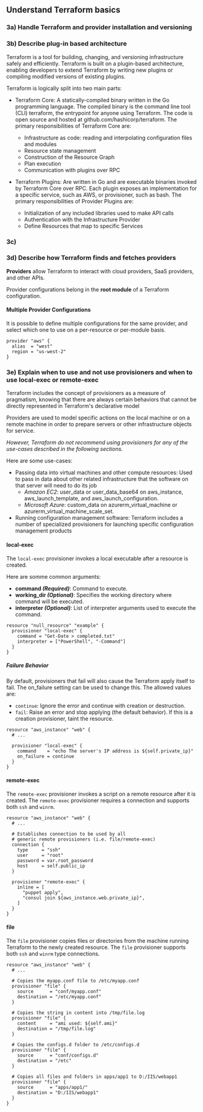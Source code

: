 ## Understand Terraform basics

### 3a) Handle Terraform and provider installation and versioning

### 3b) Describe plug-in based architecture

Terraform is a tool for building, changing, and versioning infrastructure safely and efficiently.
Terraform is built on a plugin-based architecture, enabling developers to extend Terraform by writing new plugins or compiling modified versions of existing plugins.

Terraform is logically split into two main parts:

- Terraform Core: A statically-compiled binary written in the Go programming language. The compiled binary is the command line tool (CLI) terraform, the entrypoint for anyone using Terraform. The code is open source and hosted at github.com/hashicorp/terraform.
The primary responsibilities of Terraform Core are:
  - Infrastructure as code: reading and interpolating configuration files and modules
  - Resource state management
  - Construction of the Resource Graph
  - Plan execution
  - Communication with plugins over RPC

- Terraform Plugins: Are written in Go and are executable binaries invoked by Terraform Core over RPC. Each plugin exposes an implementation for a specific service, such as AWS, or provisioner, such as bash.
The primary responsibilities of Provider Plugins are:
  - Initialization of any included libraries used to make API calls
  - Authentication with the Infrastructure Provider
  - Define Resources that map to specific Services

### 3c)

### 3d) Describe how Terraform finds and fetches providers

**Providers** allow Terraform to interact with cloud providers, SaaS providers, and other APIs.

Provider configurations belong in the **root module** of a Terraform configuration.

#### Multiple Provider Configurations

It is possible to define multiple configurations for the same provider, and select which one to use on a per-resource or per-module basis.

````hcl
provider "aws" {
  alias  = "west"
  region = "us-west-2"
}
````

### 3e) Explain when to use and not use provisioners and when to use local-exec or remote-exec

Terraform includes the concept of provisioners as a measure of pragmatism, knowing that there are always certain behaviors that cannot be directly represented in Terraform's declarative model

Providers are used to model specific actions on the local machine or on a remote machine in order to prepare servers or other infrastructure objects for service.

*However, Terraform do not recommend using provisioners for any of the use-cases described in the following sections.*

Here are some use-cases:

- Passing data into virtual machines and other compute resources: Used to pass in data about other related infrastructure that the software on that server will need to do its job
  - *Amazon EC2*: user_data or user_data_base64 on aws_instance, aws_launch_template, and aws_launch_configuration.
  - *Microsoft Azure*: custom_data on azurerm_virtual_machine or azurerm_virtual_machine_scale_set.
- Running configuration management software: Terraform includes a number of specialized provisioners for launching specific configuration management products

#### local-exec

The ``local-exec`` provisioner invokes a local executable after a resource is created.

Here are somme common arguments:

- **command *(Required)***: Command to execute.
- **working_dir *(Optional)***: Specifies the working directory where command will be executed.
- **interpreter *(Optional)***: List of interpreter arguments used to execute the command.

````hcl
resource "null_resource" "example" {
  provisioner "local-exec" {
    command = "Get-Date > completed.txt"
    interpreter = ["PowerShell", "-Command"]
  }
}
````

##### Failure Behavior

By default, provisioners that fail will also cause the Terraform apply itself to fail. The on_failure setting can be used to change this. The allowed values are:

- ``continue``: Ignore the error and continue with creation or destruction.
- ``fail``: Raise an error and stop applying (the default behavior). If this is a creation provisioner, taint the resource.

````hcl
resource "aws_instance" "web" {
  # ...

  provisioner "local-exec" {
    command    = "echo The server's IP address is ${self.private_ip}"
    on_failure = continue
  }
}
````

#### remote-exec

The ``remote-exec`` provisioner invokes a script on a remote resource after it is created.
The ``remote-exec`` provisioner requires a connection and supports both ``ssh`` and ``winrm``.

````hcl
resource "aws_instance" "web" {
  # ...

  # Establishes connection to be used by all
  # generic remote provisioners (i.e. file/remote-exec)
  connection {
    type     = "ssh"
    user     = "root"
    password = var.root_password
    host     = self.public_ip
  }

  provisioner "remote-exec" {
    inline = [
      "puppet apply",
      "consul join ${aws_instance.web.private_ip}",
    ]
  }
}
````

#### file

The ``file`` provisioner copies files or directories from the machine running Terraform to the newly created resource.
The ``file`` provisioner supports both ``ssh`` and ``winrm`` type connections.

````hcl
resource "aws_instance" "web" {
  # ...

  # Copies the myapp.conf file to /etc/myapp.conf
  provisioner "file" {
    source      = "conf/myapp.conf"
    destination = "/etc/myapp.conf"
  }

  # Copies the string in content into /tmp/file.log
  provisioner "file" {
    content     = "ami used: ${self.ami}"
    destination = "/tmp/file.log"
  }

  # Copies the configs.d folder to /etc/configs.d
  provisioner "file" {
    source      = "conf/configs.d"
    destination = "/etc"
  }

  # Copies all files and folders in apps/app1 to D:/IIS/webapp1
  provisioner "file" {
    source      = "apps/app1/"
    destination = "D:/IIS/webapp1"
  }
}
````
